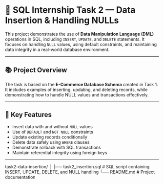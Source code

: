 # 🧾 SQL Internship Task 2 — Data Insertion & Handling NULLs

This project demonstrates the use of **Data Manipulation Language (DML)** operations in SQL, including `INSERT`, `UPDATE`, and `DELETE` statements. It focuses on handling `NULL` values, using default constraints, and maintaining data integrity in a real-world database environment.

---

## 📚 Project Overview

The task is based on the **E-Commerce Database Schema** created in Task 1.  
It includes examples of inserting, updating, and deleting records, while demonstrating how to handle NULL values and transactions effectively.

---

## 🧩 Key Features

- Insert data with and without `NULL` values  
- Use of `DEFAULT` and `NOT NULL` constraints  
- Update existing records conditionally  
- Delete data safely using `WHERE` clauses  
- Demonstrate rollback with SQL transactions  
- Maintain referential integrity using foreign keys  

---

task2-data-insertion/
│
├── task2_insertion.sql     # SQL script containing INSERT, UPDATE, DELETE, and NULL handling
└── README.md               # Project documentation

